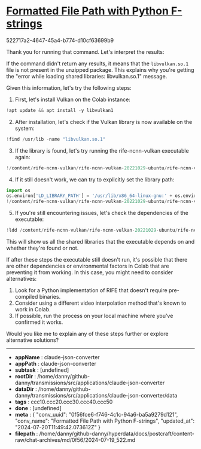 # [Formatted File Path with Python F-strings](https://claude.ai/chat/0f56fce6-f746-4c1c-94a6-ba5a9279d121)

522717a2-4647-45a4-b774-d10cf63699b9

 Thank you for running that command. Let's interpret the results:

If the command didn't return any results, it means that the `libvulkan.so.1` file is not present in the unzipped package. This explains why you're getting the "error while loading shared libraries: libvulkan.so.1" message.

Given this information, let's try the following steps:

1. First, let's install Vulkan on the Colab instance:

```python
!apt update && apt install -y libvulkan1
```

2. After installation, let's check if the Vulkan library is now available on the system:

```python
!find /usr/lib -name "libvulkan.so.1"
```

3. If the library is found, let's try running the rife-ncnn-vulkan executable again:

```python
!/content/rife-ncnn-vulkan/rife-ncnn-vulkan-20221029-ubuntu/rife-ncnn-vulkan -h
```

4. If it still doesn't work, we can try to explicitly set the library path:

```python
import os
os.environ['LD_LIBRARY_PATH'] = '/usr/lib/x86_64-linux-gnu:' + os.environ.get('LD_LIBRARY_PATH', '')
!/content/rife-ncnn-vulkan/rife-ncnn-vulkan-20221029-ubuntu/rife-ncnn-vulkan -h
```

5. If you're still encountering issues, let's check the dependencies of the executable:

```python
!ldd /content/rife-ncnn-vulkan/rife-ncnn-vulkan-20221029-ubuntu/rife-ncnn-vulkan
```

This will show us all the shared libraries that the executable depends on and whether they're found or not.

If after these steps the executable still doesn't run, it's possible that there are other dependencies or environmental factors in Colab that are preventing it from working. In this case, you might need to consider alternatives:

1. Look for a Python implementation of RIFE that doesn't require pre-compiled binaries.
2. Consider using a different video interpolation method that's known to work in Colab.
3. If possible, run the process on your local machine where you've confirmed it works.

Would you like me to explain any of these steps further or explore alternative solutions?

---

* **appName** : claude-json-converter
* **appPath** : claude-json-converter
* **subtask** : [undefined]
* **rootDir** : /home/danny/github-danny/transmissions/src/applications/claude-json-converter
* **dataDir** : /home/danny/github-danny/transmissions/src/applications/claude-json-converter/data
* **tags** : ccc10.ccc20.ccc30.ccc40.ccc50
* **done** : [undefined]
* **meta** : {
  "conv_uuid": "0f56fce6-f746-4c1c-94a6-ba5a9279d121",
  "conv_name": "Formatted File Path with Python F-strings",
  "updated_at": "2024-07-20T11:49:42.073612Z"
}
* **filepath** : /home/danny/github-danny/hyperdata/docs/postcraft/content-raw/chat-archives/md/0f56/2024-07-19_522.md